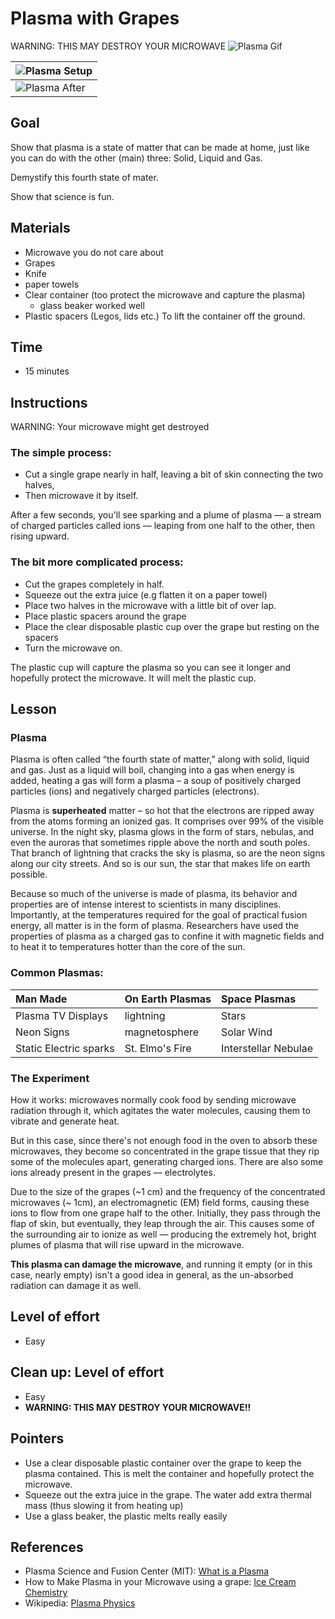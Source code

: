 # Plasma with Grapes
 WARNING: THIS MAY DESTROY YOUR MICROWAVE
 ![Plasma Gif](../images/plasma_sm.gif)

 | ![Plasma Setup](../images/plasma_setup.jpg ) |
 |:--|
 | ![Plasma After](../images/plasma_after.jpg) |
## Goal
Show that plasma is a state of matter that can be made at home, just like you can do with the other (main) three: Solid, Liquid and Gas.

Demystify this fourth state of mater.

Show that science is fun.


## Materials
* Microwave you do not care about
* Grapes
* Knife
* paper towels
* Clear container (too protect the microwave and capture the plasma)
   * glass beaker worked well
* Plastic spacers (Legos, lids etc.) To lift the container off the ground.


## Time
* 15 minutes

## Instructions
WARNING: Your microwave might get destroyed

### The simple process:

* Cut a single grape nearly in half, leaving a bit of skin connecting the two halves,
* Then microwave it by itself.

After a few seconds, you'll see sparking and a plume of plasma — a stream of charged particles called ions — leaping from one half to the other, then rising upward.

### The bit more complicated process:
* Cut the grapes completely in half.
* Squeeze out the extra juice (e.g flatten it on a paper towel)
* Place two halves in the microwave with a little bit of over lap.
* Place plastic spacers around the grape
* Place the clear disposable plastic cup over the grape but resting on the spacers
* Turn the microwave on.

The plastic cup will capture the plasma so you can see it longer and hopefully protect the microwave.  It will melt the plastic cup.

## Lesson

### Plasma
Plasma is often called “the fourth state of matter,” along with solid, liquid and gas. Just as a liquid will boil, changing into a gas when energy is added, heating a gas will form a plasma – a soup of positively charged particles (ions) and negatively charged particles (electrons).

Plasma is **superheated** matter – so hot that the electrons are ripped away from the atoms forming an ionized gas. It comprises over 99% of the visible universe. In the night sky, plasma glows in the form of stars, nebulas, and even the auroras that sometimes ripple above the north and south poles. That branch of lightning that cracks the sky is plasma, so are the neon signs along our city streets. And so is our sun, the star that makes life on earth possible.

Because so much of the universe is made of plasma, its behavior and properties are of intense interest to scientists in many disciplines. Importantly, at the temperatures required for the goal of practical fusion energy, all matter is in the form of plasma. Researchers have used the properties of plasma as a charged gas to confine it with magnetic fields and to heat it to temperatures hotter than the core of the sun.

### Common Plasmas:

| Man Made | On Earth Plasmas | Space Plasmas |
|:---       |:---              |:-----          |
| Plasma TV Displays | lightning  | Stars  |
| Neon Signs  | magnetosphere  | Solar Wind  |
| Static Electric sparks |  St. Elmo's Fire  | Interstellar Nebulae |

### The Experiment

How it works: microwaves normally cook food by sending microwave radiation through it, which agitates the water molecules, causing them to vibrate and generate heat.

But in this case, since there's not enough food in the oven to absorb these microwaves, they become so concentrated in the grape tissue that they rip some of the molecules apart, generating charged ions. There are also some ions already present in the grapes — electrolytes.

Due to the size of the grapes  (~1 cm) and the frequency of the concentrated microwaves (~ 1cm), an electromagnetic (EM) field forms, causing these ions to flow from one grape half to the other. Initially, they pass through the flap of skin, but eventually, they leap through the air. This causes some of the surrounding air to ionize as well — producing the extremely hot, bright plumes of plasma that will rise upward in the microwave.

**This plasma can damage the microwave**, and running it empty (or in this case, nearly empty) isn't a good idea in general, as the un-absorbed radiation can damage it as well.


## Level of effort
* Easy

## Clean up: Level of effort
* Easy
* **WARNING: THIS MAY DESTROY YOUR MICROWAVE!!**

## Pointers
* Use a clear disposable plastic container over the grape to keep the plasma contained.  This is melt the container and hopefully protect the microwave.
* Squeeze out the extra juice in the grape.  The water add extra thermal mass (thus slowing it from heating up)
* Use a glass beaker, the plastic melts really easily

## References
* Plasma Science and Fusion Center (MIT): [What is a Plasma](http://www.psfc.mit.edu/vision/what_is_plasma)
* How to Make Plasma in your Microwave using a grape: [Ice Cream Chemistry](https://www.vox.com/xpress/2014/12/3/7326643/grape-plasma-microwave)
* Wikipedia: [Plasma Physics](https://en.wikipedia.org/wiki/Plasma_(physics))
